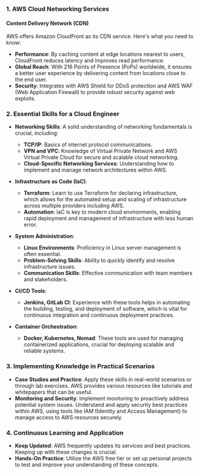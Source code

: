 
### 1. **AWS Cloud Networking Services**

#### **Content Delivery Network (CDN)**
AWS offers Amazon CloudFront as its CDN service. Here's what you need to know:
- **Performance**: By caching content at edge locations nearest to users, CloudFront reduces latency and improves read performance.
- **Global Reach**: With 216 Points of Presence (PoPs) worldwide, it ensures a better user experience by delivering content from locations close to the end user.
- **Security**: Integrates with AWS Shield for DDoS protection and AWS WAF (Web Application Firewall) to provide robust security against web exploits.

### 2. **Essential Skills for a Cloud Engineer**

- **Networking Skills**: A solid understanding of networking fundamentals is crucial, including:
  - **TCP/IP**: Basics of internet protocol communications.
  - **VPN and VPC**: Knowledge of Virtual Private Network and AWS Virtual Private Cloud for secure and scalable cloud networking.
  - **Cloud-Specific Networking Services**: Understanding how to implement and manage network architectures within AWS.

- **Infrastructure as Code (IaC)**:
  - **Terraform**: Learn to use Terraform for declaring infrastructure, which allows for the automated setup and scaling of infrastructure across multiple providers including AWS.
  - **Automation**: IaC is key to modern cloud environments, enabling rapid deployment and management of infrastructure with less human error.

- **System Administration**:
  - **Linux Environments**: Proficiency in Linux server management is often essential.
  - **Problem-Solving Skills**: Ability to quickly identify and resolve infrastructure issues.
  - **Communication Skills**: Effective communication with team members and stakeholders.

- **CI/CD Tools**:
  - **Jenkins, GitLab CI**: Experience with these tools helps in automating the building, testing, and deployment of software, which is vital for continuous integration and continuous deployment practices.

- **Container Orchestration**:
  - **Docker, Kubernetes, Nomad**: These tools are used for managing containerized applications, crucial for deploying scalable and reliable systems.

### 3. **Implementing Knowledge in Practical Scenarios**

- **Case Studies and Practice**: Apply these skills in real-world scenarios or through lab exercises. AWS provides various resources like tutorials and whitepapers that can be useful.
- **Monitoring and Security**: Implement monitoring to proactively address potential system issues. Understand and apply security best practices within AWS, using tools like IAM (Identity and Access Management) to manage access to AWS resources securely.

### 4. **Continuous Learning and Application**

- **Keep Updated**: AWS frequently updates its services and best practices. Keeping up with these changes is crucial.
- **Hands-On Practice**: Utilize the AWS free tier or set up personal projects to test and improve your understanding of these concepts.

